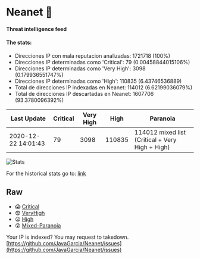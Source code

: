 # Neanet :hocho:
#### Threat intelligence feed
#### The stats:

- Direcciones IP con mala reputacion analizadas: 1721718 (100%)
- Direcciones IP determinadas como 'Critical':  79 (0.00458844015106%)
- Direcciones IP determinadas como 'Very High':  3098 (0.179936551747%)
- Direcciones IP determinadas como 'High':  110835 (6.43746536889)
- Total de direcciones IP indexadas en Neanet:  114012 (6.62199036079%)
- Total de direcciones IP descartadas en Neanet:  1607706 (93.3780096392%)

| Last Update | Critical | Very High | High | Paranoia |
| --- | --- | --- | --- | --- |
| 2020-12-22 14:01:43 | 79 | 3098 | 110835 | 114012 mixed list (Critical + Very High + High)|

![Stats](https://docs.google.com/spreadsheets/d/e/2PACX-1vSnaNMIXVabIpDJjufMlzH7poXnshF3mgd8Is1g9ytUEzVsP5my4Trn8f-xkoLLQ38xpL3HtmUexLo6/pubchart?oid=501124687&format=image)

For the historical stats go to: [link](/stats.csv)
## Raw
- :scream: [Critical](https://raw.githubusercontent.com/JavaGarcia/Neanet/master/blacklists/neanet_critical.txt)
- :fearful: [VeryHigh](https://raw.githubusercontent.com/JavaGarcia/Neanet/master/blacklists/neanet_veryHigh.txtt)
- :frowning: [High](https://raw.githubusercontent.com/JavaGarcia/Neanet/master/blacklists/neanet_high.txt)
- :dizzy_face: [Mixed-Paranoia](https://raw.githubusercontent.com/JavaGarcia/Neanet/master/blacklists/neanet_all.txt)


Your IP is indexed? You may request to takedown. [https://github.com/JavaGarcia/Neanet/issues](https://github.com/JavaGarcia/Neanet/issues)















































































































































































































































































































































































































































































































































































































































































































































































































































































































































































































































































































































































































































































































































































































































































































































































































































































































































































































































































































































































































































































































































































































































































































































































































































































































































































































































































































































































































































































































































































































































































